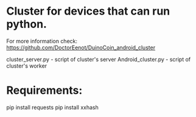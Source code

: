 # Cluster for devices that can run python.
For more information check:
https://github.com/DoctorEenot/DuinoCoin_android_cluster

cluster_server.py - script of cluster's server
Android_cluster.py - script of cluster's worker

# Requirements:

pip install requests
pip install xxhash
